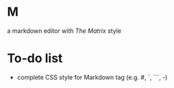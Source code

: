 # M

a markdown editor with  *The Matrix* style



# To-do list

- complete CSS style for Markdown tag (e.g. #, `, ```, -)